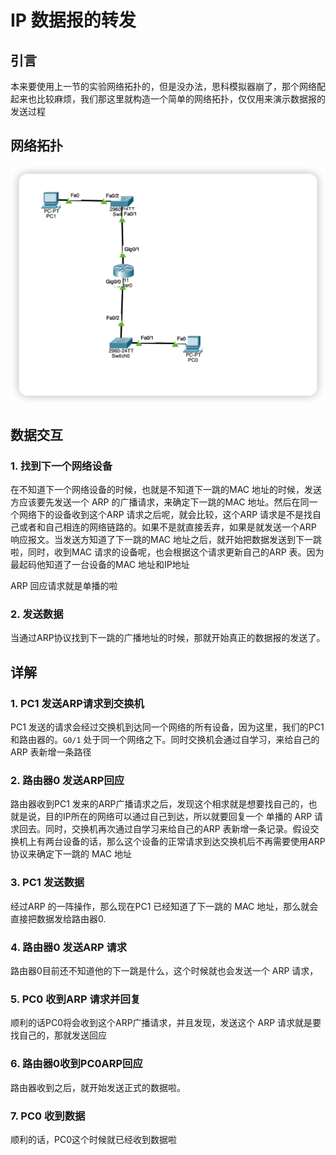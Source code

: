 # IP 数据报的转发

## 引言

本来要使用上一节的实验网络拓扑的，但是没办法，思科模拟器崩了，那个网络配起来也比较麻烦，我们那这里就构造一个简单的网络拓扑，仅仅用来演示数据报的发送过程

## 网络拓扑

![网络拓扑结构](./image-20221104131326541.png)

## 数据交互

### 1. 找到下一个网络设备

 在不知道下一个网络设备的时候，也就是不知道下一跳的MAC 地址的时候，发送方应该要先发送一个 ARP 的广播请求，来确定下一跳的MAC 地址。然后在同一个网络下的设备收到这个ARP 请求之后呢，就会比较，这个ARP 请求是不是找自己或者和自己相连的网络链路的。如果不是就直接丢弃，如果是就发送一个ARP 响应报文。当发送方知道了下一跳的MAC 地址之后，就开始把数据发送到下一跳啦，同时，收到MAC 请求的设备呢，也会根据这个请求更新自己的ARP 表。因为最起码他知道了一台设备的MAC 地址和IP地址

ARP 回应请求就是单播的啦

### 2. 发送数据

当通过ARP协议找到下一跳的广播地址的时候，那就开始真正的数据报的发送了。



## 详解

### 1. PC1 发送ARP请求到交换机

PC1 发送的请求会经过交换机到达同一个网络的所有设备，因为这里，我们的PC1和路由器的。`G0/1`  处于同一个网络之下。同时交换机会通过自学习，来给自己的ARP 表新增一条路径

### 2. 路由器0 发送ARP回应

路由器收到PC1 发来的ARP广播请求之后，发现这个相求就是想要找自己的，也就是说，目的IP所在的网络可以通过自己到达，所以就要回复一个 单播的 ARP 请求回去。同时，交换机再次通过自学习来给自己的ARP 表新增一条记录。假设交换机上有两台设备的话，那么这个设备的正常请求到达交换机后不再需要使用ARP 协议来确定下一跳的 MAC 地址



### 3. PC1 发送数据

经过ARP 的一阵操作，那么现在PC1 已经知道了下一跳的 MAC 地址，那么就会直接把数据发给路由器0.

### 4. 路由器0 发送ARP 请求

路由器0目前还不知道他的下一跳是什么，这个时候就也会发送一个  ARP 请求，

### 5. PC0 收到ARP 请求并回复

顺利的话PC0将会收到这个ARP广播请求，并且发现，发送这个 ARP 请求就是要找自己的，那就发送回应

### 6. 路由器0收到PC0ARP回应

路由器收到之后，就开始发送正式的数据啦。

### 7. PC0 收到数据

顺利的话，PC0这个时候就已经收到数据啦

